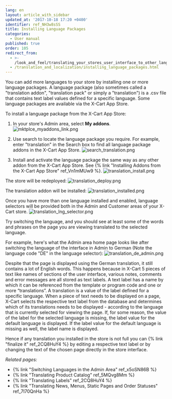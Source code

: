 ```yaml
---
lang: en
layout: article_with_sidebar
updated_at: '2017-10-18 17:20 +0400'
identifier: ref_NH3w8sSS
title: Installing Language Packages
categories:
  - User manual
published: true
order: 105
redirect_from:
  - >-
    /look_and_feel/translating_your_stores_user_interface_to_other_languages.html
  - /translation_and_localization/installing_language_packages.html
---
```

You can add more languages to your store by installing one or more language packages. A language package (also sometimes called a "translation addon", "translation pack" or simply a "translation") is a .csv file that contains text label values defined for a specific language. Some language packages are available via the X-Cart App Store.

To install a language package from the X-Cart App Store:

1.  In your store's Admin area, select **My addons**.
    ![mktplce_myaddons_link.png]({{site.baseurl}}/attachments/ref_NH3w8sSS/mktplce_myaddons_link.png)

2.  Use search to locate the language package you require. For example, enter "translation" in the Search box to find all language package addons in the X-Cart App Store.
    ![search_translation.png]({{site.baseurl}}/attachments/ref_NH3w8sSS/search_translation.png)
    
3.  Install and activate the language package the same way as any other addon from the X-Cart App Store. See {% link "Installing Addons from the X-Cart App Store" ref_Vn1mMUw9 %}.
    ![translation_install.png]({{site.baseurl}}/attachments/ref_NH3w8sSS/translation_install.png)

The store will be redeployed:
    ![translation_deploy.png]({{site.baseurl}}/attachments/ref_NH3w8sSS/translation_deploy.png)

The translation addon will be installed:
    ![translation_installed.png]({{site.baseurl}}/attachments/ref_NH3w8sSS/translation_installed.png)

Once you have more than one language installed and enabled, language selectors will be provided both in the Admin and Customer areas of your X-Cart store.
    ![translation_lng_selector.png]({{site.baseurl}}/attachments/ref_NH3w8sSS/translation_lng_selector.png)

Try switching the language, and you should see at least some of the words and phrases on the page you are viewing translated to the selected language. 

For example, here's what the Admin area home page looks like after switching the language of the interface in Admin to German (Note the language code "DE" in the language selector):
    ![translation_de_admin.png]({{site.baseurl}}/attachments/ref_NH3w8sSS/translation_de_admin.png)

Despite that the page is displayed using the German translation, it still contains a lot of English words. This happens because in X-Cart 5 pieces of text like names of sections of the user interface, various notes, comments and error messages are all stored as text labels. A text label has a name by which it can be referenced from the template or program code and one or more “translations”. A translation is a value of the label defined for a specific language. When a piece of text needs to be displayed on a page, X-Cart selects the respective text label from the database and determines which of its translations needs to be displayed - according to the language that is currently selected for viewing the page. If, for some reason, the value of the label for the selected language is missing, the label value for the default language is displayed. If the label value for the default language is missing as well, the label name is displayed.

Hence if any translation you installed in the store is not full you can {% link "finalize it" ref_2CQ8HuY4 %} by editing a respective text label or by changing the text of the chosen page directly in the store interface.

_Related pages:_

*  {% link "Switching Languages in the Admin Area" ref_x5oSN86B %}
*  {% link "Translating Product Catalog" ref_5MQvg8Mm %}
*  {% link "Translating Labels" ref_2CQ8HuY4 %}
*  {% link "Translating News, Menus, Static Pages and Order Statuses" ref_7I70QnHa %}

